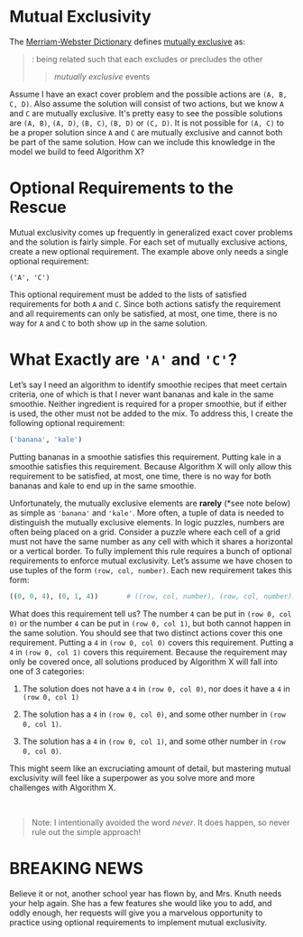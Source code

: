 # Mutual Exclusivity

The [Merriam-Webster Dictionary](https://www.merriam-webster.com/) defines [mutually exclusive](https://www.merriam-webster.com/dictionary/mutually%20exclusive) as:

> : being related such that each excludes or precludes the other
>> _mutually exclusive_ events

Assume I have an exact cover problem and the possible actions are `(A, B, C, D)`. Also assume the solution will consist of two actions, but we know `A` and `C` are mutually exclusive. It's pretty easy to see the possible solutions are `(A, B)`, `(A, D)`, `(B, C)`, `(B, D)` or `(C, D)`. It is not possible for `(A, C)` to be a proper solution since `A` and `C` are mutually exclusive and cannot both be part of the same solution. How can we include this knowledge in the model we build to feed Algorithm X?

# Optional Requirements to the Rescue

Mutual exclusivity comes up frequently in generalized exact cover problems and the solution is fairly simple. For each set of mutually exclusive actions, create a new optional requirement. The example above only needs a single optional requirement:

``` text
('A', 'C')
```

This optional requirement must be added to the lists of satisfied requirements for both `A` and `C`. Since both actions satisfy the requirement and all requirements can only be satisfied, at most, one time, there is no way for `A` and `C` to both show up in the same solution.

# What Exactly are `'A'` and `'C'`?

Let’s say I need an algorithm to identify smoothie recipes that meet certain criteria, one of which is that I never want bananas and kale in the same smoothie. Neither ingredient is required for a proper smoothie, but if either is used, the other must not be added to the mix. To address this, I create the following optional requirement:

```python
('banana', 'kale')
```

Putting bananas in a smoothie satisfies this requirement. Putting kale in a smoothie satisfies this requirement. Because Algorithm X will only allow this requirement to be satisfied, at most, one time, there is no way for both bananas and kale to end up in the same smoothie.

Unfortunately, the mutually exclusive elements are __rarely__ (*see note below) as simple as `'banana'` and `'kale'`. More often, a tuple of data is needed to distinguish the mutually exclusive elements. In logic puzzles, numbers are often being placed on a grid. Consider a puzzle where each cell of a grid must not have the same number as any cell with which it shares a horizontal or a vertical border. To fully implement this rule requires a bunch of optional requirements to enforce mutual exclusivity. Let’s assume we have chosen to use tuples of the form `(row, col, number)`. Each new requirement takes this form:

```python
((0, 0, 4), (0, 1, 4))       # ((row, col, number), (row, col, number))
```

What does this requirement tell us? The number `4` can be put in `(row 0, col 0)` or the number `4` can be put in `(row 0, col 1)`, but both cannot happen in the same solution. You should see that two distinct actions cover this one requirement. Putting a `4` in `(row 0, col 0)` covers this requirement. Putting a `4` in `(row 0, col 1)` covers this requirement. Because the requirement may only be covered once, all solutions produced by Algorithm X will fall into one of 3 categories:

1.	The solution does not have a `4` in `(row 0, col 0)`, nor does it have a `4` in `(row 0, col 1)`

1.	The solution has a `4` in `(row 0, col 0)`, and some other number in `(row 0, col 1)`.

1.	The solution has a `4` in `(row 0, col 1)`, and some other number in `(row 0, col 0)`.

This might seem like an excruciating amount of detail, but mastering mutual exclusivity will feel like a superpower as you solve more and more challenges with Algorithm X.

<BR>

>Note: I intentionally avoided the word _never_. It does happen, so never rule out the simple approach!

# BREAKING NEWS

Believe it or not, another school year has flown by, and Mrs. Knuth needs your help again. She has a few features she would like you to add, and oddly enough, her requests will give you a marvelous opportunity to practice using optional requirements to implement mutual exclusivity.

